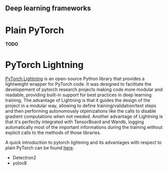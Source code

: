 ## **Deep learning frameworks** 

# **Plain PyTorch**
**TODO**

# **PyTorch Lightning**
[PyTorch Lightning](https://lightning.ai/docs/pytorch/stable/) is an open-source Python library that provides a lightweight wrapper for PyTorch code. It was designed to facilitate the developement of pytorch research projects making code more modular and readable, providing built-in support for best practices in deep learning training. The advantage of Lightning is that it guides the design of the project in a modular way, allowing to define training/validation/test steps and then performing autonomously otpimizations like the calls to disable gradient computations when not needed. Another advantage of Lightning is that it's perfectly integrated with TensorBoard and Wandb, logging automatically most of the important informations during the training without explicit calls to the methods of those libraries.

A quick introduction to pytorch lightning and its advantages with respect to plain PyTorch can be found [here](https://lightning.ai/docs/pytorch/stable/starter/introduction.html).
* Detectron2
* yolov8


